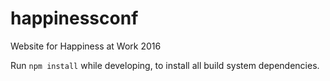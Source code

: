 # happinessconf

Website for Happiness at Work 2016

Run ``npm install`` while developing, to install all build system dependencies. 
